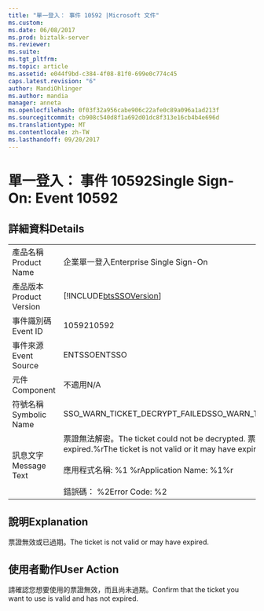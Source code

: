 ```yaml
---
title: "單一登入： 事件 10592 |Microsoft 文件"
ms.custom: 
ms.date: 06/08/2017
ms.prod: biztalk-server
ms.reviewer: 
ms.suite: 
ms.tgt_pltfrm: 
ms.topic: article
ms.assetid: e044f9bd-c384-4f08-81f0-699e0c774c45
caps.latest.revision: "6"
author: MandiOhlinger
ms.author: mandia
manager: anneta
ms.openlocfilehash: 0f03f32a956cabe906c22afe0c89a096a1ad213f
ms.sourcegitcommit: cb908c540d8f1a692d01dc8f313e16cb4b4e696d
ms.translationtype: MT
ms.contentlocale: zh-TW
ms.lasthandoff: 09/20/2017
---
```

# <a name="single-sign-on-event-10592"></a><span data-ttu-id="0bb73-102">單一登入： 事件 10592</span><span class="sxs-lookup"><span data-stu-id="0bb73-102">Single Sign-On: Event 10592</span></span>
## <a name="details"></a><span data-ttu-id="0bb73-103">詳細資料</span><span class="sxs-lookup"><span data-stu-id="0bb73-103">Details</span></span>  
  
|||  
|-|-|  
|<span data-ttu-id="0bb73-104">產品名稱</span><span class="sxs-lookup"><span data-stu-id="0bb73-104">Product Name</span></span>|<span data-ttu-id="0bb73-105">企業單一登入</span><span class="sxs-lookup"><span data-stu-id="0bb73-105">Enterprise Single Sign-On</span></span>|  
|<span data-ttu-id="0bb73-106">產品版本</span><span class="sxs-lookup"><span data-stu-id="0bb73-106">Product Version</span></span>|[!INCLUDE[btsSSOVersion](../includes/btsssoversion-md.md)]|  
|<span data-ttu-id="0bb73-107">事件識別碼</span><span class="sxs-lookup"><span data-stu-id="0bb73-107">Event ID</span></span>|<span data-ttu-id="0bb73-108">10592</span><span class="sxs-lookup"><span data-stu-id="0bb73-108">10592</span></span>|  
|<span data-ttu-id="0bb73-109">事件來源</span><span class="sxs-lookup"><span data-stu-id="0bb73-109">Event Source</span></span>|<span data-ttu-id="0bb73-110">ENTSSO</span><span class="sxs-lookup"><span data-stu-id="0bb73-110">ENTSSO</span></span>|  
|<span data-ttu-id="0bb73-111">元件</span><span class="sxs-lookup"><span data-stu-id="0bb73-111">Component</span></span>|<span data-ttu-id="0bb73-112">不適用</span><span class="sxs-lookup"><span data-stu-id="0bb73-112">N/A</span></span>|  
|<span data-ttu-id="0bb73-113">符號名稱</span><span class="sxs-lookup"><span data-stu-id="0bb73-113">Symbolic Name</span></span>|<span data-ttu-id="0bb73-114">SSO_WARN_TICKET_DECRYPT_FAILED</span><span class="sxs-lookup"><span data-stu-id="0bb73-114">SSO_WARN_TICKET_DECRYPT_FAILED</span></span>|  
|<span data-ttu-id="0bb73-115">訊息文字</span><span class="sxs-lookup"><span data-stu-id="0bb73-115">Message Text</span></span>|<span data-ttu-id="0bb73-116">票證無法解密。</span><span class="sxs-lookup"><span data-stu-id="0bb73-116">The ticket could not be decrypted.</span></span> <span data-ttu-id="0bb73-117">票證無效，或它可能已經 expired.%r</span><span class="sxs-lookup"><span data-stu-id="0bb73-117">The ticket is not valid or it may have expired.%r</span></span><br /><br /> <span data-ttu-id="0bb73-118">應用程式名稱: %1 %r</span><span class="sxs-lookup"><span data-stu-id="0bb73-118">Application Name: %1%r</span></span><br /><br /> <span data-ttu-id="0bb73-119">錯誤碼： %2</span><span class="sxs-lookup"><span data-stu-id="0bb73-119">Error Code: %2</span></span>|  
  
## <a name="explanation"></a><span data-ttu-id="0bb73-120">說明</span><span class="sxs-lookup"><span data-stu-id="0bb73-120">Explanation</span></span>  
 <span data-ttu-id="0bb73-121">票證無效或已過期。</span><span class="sxs-lookup"><span data-stu-id="0bb73-121">The ticket is not valid or may have expired.</span></span>  
  
## <a name="user-action"></a><span data-ttu-id="0bb73-122">使用者動作</span><span class="sxs-lookup"><span data-stu-id="0bb73-122">User Action</span></span>  
 <span data-ttu-id="0bb73-123">請確認您想要使用的票證無效，而且尚未過期。</span><span class="sxs-lookup"><span data-stu-id="0bb73-123">Confirm that the ticket you want to use is valid and has not expired.</span></span>